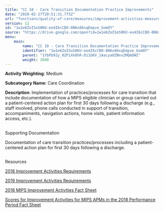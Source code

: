 ```yaml
---
title: "CC 10 - Care Transition Documentation Practice Improvements"
date: "2020-02-27T20:51:31.775Z"
url: "functions/quality-of-care/measures/improvement-activities-measures/2018-improvement-activities/cc-10-care-transition-documentation-practice-improvements.html"
version: 12
id: "1w1e6ZoISoS0KU-eo4I6cCBO-8N6x86xqEmpve_GomOY"
source: "https://drive.google.com/open?id=1w1e6ZoISoS0KU-eo4I6cCBO-8N6x86xqEmpve_GomOY"
menu:
    main:
        name: "CC 10 - Care Transition Documentation Practice Improvements"
        identifier: "1w1e6ZoISoS0KU-eo4I6cCBO-8N6x86xqEmpve_GomOY"
        parent: "1YbPb92y_0ZPiXk8hR-D11GKV_1AacyaOZNnv2MQmDWI"
        weight: 3040
---
```









**Activity Weighting**: Medium

**Subcategory Name**: Care Coordination

**Description**: Implementation of practices/processes for care transition that include documentation of how a MIPS eligible clinician or group carried out a patient-centered action plan for first 30 days following a discharge (e.g., staff involved, phone calls conducted in support of transition, accompaniments, navigation actions, home visits, patient information access, etc.).







## 

Supporting Documentation

Documentation of care transition practices/processes including a patient-centered action plan for first 30 days following a discharge.







## 

Resources

[2018 Improvement Activities Requirements](https://qpp.cms.gov/mips/improvement-activities?py=2018)

[2019 Improvement Activities Requirements](https://qpp.cms.gov/mips/improvement-activities?py=2019)

[2018 MIPS Improvement Activities Fact Sheet](https://qpp.cms.gov/resource/2018%20MIPS%20Improvement%20Activities%20Fact%20Sheet)

[Scores for Improvement Activities for MIPS APMs in the 2018 Performance Period Fact Sheet](https://qpp.cms.gov/resource/2018%20MIPS%20APMs%20improvement%20Activities%20scores%20fact%20sheet)

